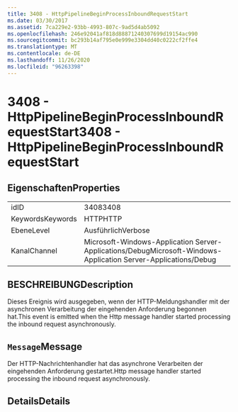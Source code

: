```yaml
---
title: 3408 - HttpPipelineBeginProcessInboundRequestStart
ms.date: 03/30/2017
ms.assetid: 7ca229e2-93bb-4993-807c-9ad5d4ab5092
ms.openlocfilehash: 246e92041af818d88871240307699d19154ac990
ms.sourcegitcommit: bc293b14af795e0e999e3304dd40c0222cf2ffe4
ms.translationtype: MT
ms.contentlocale: de-DE
ms.lasthandoff: 11/26/2020
ms.locfileid: "96263398"
---
```

# <a name="3408---httppipelinebeginprocessinboundrequeststart"></a><span data-ttu-id="07512-102">3408 - HttpPipelineBeginProcessInboundRequestStart</span><span class="sxs-lookup"><span data-stu-id="07512-102">3408 - HttpPipelineBeginProcessInboundRequestStart</span></span>

## <a name="properties"></a><span data-ttu-id="07512-103">Eigenschaften</span><span class="sxs-lookup"><span data-stu-id="07512-103">Properties</span></span>  
  
|||  
|-|-|  
|<span data-ttu-id="07512-104">id</span><span class="sxs-lookup"><span data-stu-id="07512-104">ID</span></span>|<span data-ttu-id="07512-105">3408</span><span class="sxs-lookup"><span data-stu-id="07512-105">3408</span></span>|  
|<span data-ttu-id="07512-106">Keywords</span><span class="sxs-lookup"><span data-stu-id="07512-106">Keywords</span></span>|<span data-ttu-id="07512-107">HTTP</span><span class="sxs-lookup"><span data-stu-id="07512-107">HTTP</span></span>|  
|<span data-ttu-id="07512-108">Ebene</span><span class="sxs-lookup"><span data-stu-id="07512-108">Level</span></span>|<span data-ttu-id="07512-109">Ausführlich</span><span class="sxs-lookup"><span data-stu-id="07512-109">Verbose</span></span>|  
|<span data-ttu-id="07512-110">Kanal</span><span class="sxs-lookup"><span data-stu-id="07512-110">Channel</span></span>|<span data-ttu-id="07512-111">Microsoft-Windows-Application Server-Applications/Debug</span><span class="sxs-lookup"><span data-stu-id="07512-111">Microsoft-Windows-Application Server-Applications/Debug</span></span>|  
  
## <a name="description"></a><span data-ttu-id="07512-112">BESCHREIBUNG</span><span class="sxs-lookup"><span data-stu-id="07512-112">Description</span></span>  

 <span data-ttu-id="07512-113">Dieses Ereignis wird ausgegeben, wenn der HTTP-Meldungshandler mit der asynchronen Verarbeitung der eingehenden Anforderung begonnen hat.</span><span class="sxs-lookup"><span data-stu-id="07512-113">This event is emitted when the Http message handler started processing the inbound request asynchronously.</span></span>  
  
## <a name="message"></a><span data-ttu-id="07512-114">`Message`</span><span class="sxs-lookup"><span data-stu-id="07512-114">Message</span></span>  

 <span data-ttu-id="07512-115">Der HTTP-Nachrichtenhandler hat das asynchrone Verarbeiten der eingehenden Anforderung gestartet.</span><span class="sxs-lookup"><span data-stu-id="07512-115">Http message handler started processing the inbound request asynchronously.</span></span>  
  
## <a name="details"></a><span data-ttu-id="07512-116">Details</span><span class="sxs-lookup"><span data-stu-id="07512-116">Details</span></span>
